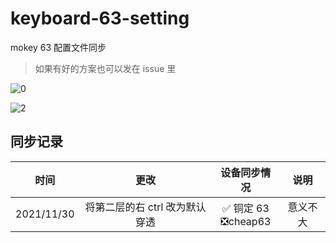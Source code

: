 # keyboard-63-setting

mokey 63 配置文件同步

> 如果有好的方案也可以发在 issue 里

![0](https://user-images.githubusercontent.com/53163966/143022254-84fb7077-adfc-49d0-9784-06e277cde9e4.png)

![2](https://user-images.githubusercontent.com/53163966/143022287-20a7e5f2-b899-4568-94b0-e37225c956fb.png)

## 同步记录

|    时间    |              更改              |       设备同步情况        |   说明   |
| :--------: | :----------------------------: | :-----------------------: | :------: |
| 2021/11/30 | 将第二层的右 ctrl 改为默认穿透 | ✅ 铜定 63 <br> ❎cheap63 | 意义不大 |

